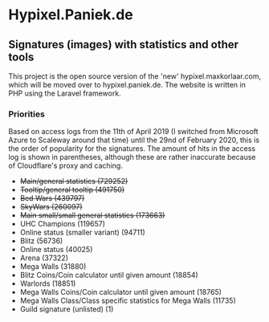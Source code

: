 # Hypixel.Paniek.de
## Signatures (images) with statistics and other tools

This project is the open source version of the 'new' hypixel.maxkorlaar.com, which will be moved over to hypixel.paniek.de.
The website is written in PHP using the Laravel framework.


### Priorities
Based on access logs from the 11th of April 2019 (I switched from Microsoft Azure to Scaleway around that time) until the 29nd of February 2020, this is the order of popularity for the signatures. The amount of hits in the access log is shown in parentheses, although these are rather inaccurate because of Cloudflare's proxy and caching.

* ~~Main/general statistics (729252)~~
* ~~Tooltip/general tooltip (491750)~~
* ~~Bed Wars (439797)~~
* ~~SkyWars (260097)~~
* ~~Main small/small general statistics (173663)~~
* UHC Champions (119657)
* Online status (smaller variant) (94711)
* Blitz (56736)
* Online status (40025)
* Arena (37322)
* Mega Walls (31880)
* Blitz Coins/Coin calculator until given amount (18854)
* Warlords (18851)
* Mega Walls Coins/Coin calculator until given amount (18765)
* Mega Walls Class/Class specific statistics for Mega Walls (11735)
* Guild signature (unlisted) (1)
